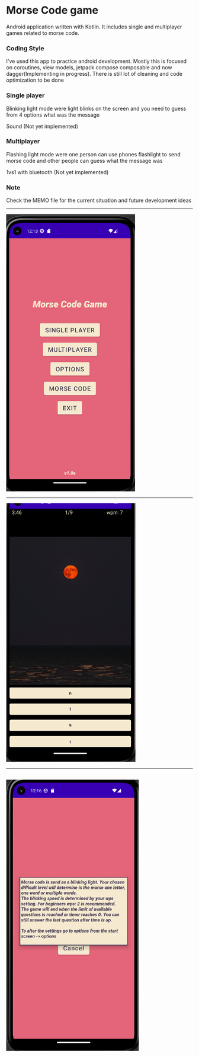 # Morse Code game
Android application written with Kotlin. It includes single and multiplayer games related to morse code.

### Coding Style
I've used this app to practice android development. Mostly this is focused on coroutines, view models, jetpack compose composable and now dagger(Implementing in progress). There is still lot of cleaning and code optimization to be done

### Single player 
Blinking light mode were light blinks on the screen and you need to guess from 4 options what was the message

Sound (Not yet implemented)

### Multiplayer
Flashing light mode were one person can use phones flashlight to send morse code and other people can guess what the message was

1vs1 with bluetooth (Not yet implemented)

### Note
Check the MEMO file for the current situation and future development ideas

___
![alt text](https://github.com/Risto12/MorseCodeGame/blob/main/menu.png "Picture of main menu")
___
![alt text](https://github.com/Risto12/MorseCodeGame/blob/main/singleplayer.png "Picture of singleplayer screen")
___
![alt text](https://github.com/Risto12/MorseCodeGame/blob/main/dialog.png "Picture of dialog")
---
